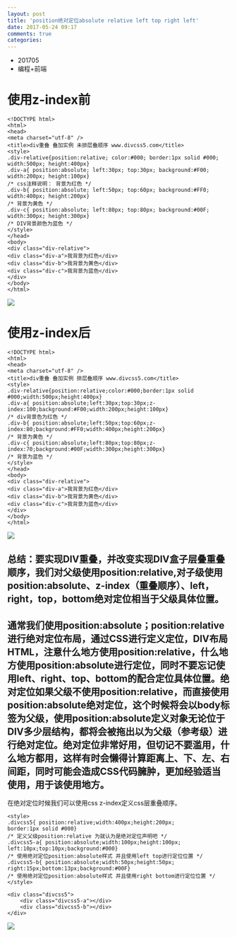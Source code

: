 ```yaml
---
layout: post
title: 'position绝对定位absolute relative left top right left'
date: 2017-05-24 09:17
comments: true
categories: 
---
```

* 201705
* 编程+前端



# 使用z-index前

```
<!DOCTYPE html> 
<html> 
<head> 
<meta charset="utf-8" /> 
<title>div重叠 叠加实例 未排层叠顺序 www.divcss5.com</title> 
<style> 
.div-relative{position:relative; color:#000; border:1px solid #000; width:500px; height:400px} 
.div-a{ position:absolute; left:30px; top:30px; background:#F00; width:200px; height:100px} 
/* css注释说明： 背景为红色 */ 
.div-b{ position:absolute; left:50px; top:60px; background:#FF0; width:400px; height:200px} 
/* 背景为黄色 */ 
.div-c{ position:absolute; left:80px; top:80px; background:#00F; width:300px; height:300px} 
/* DIV背景颜色为蓝色 */ 
</style> 
</head> 
<body> 
<div class="div-relative"> 
<div class="div-a">我背景为红色</div> 
<div class="div-b">我背景为黄色</div> 
<div class="div-c">我背景为蓝色</div> 
</div> 
</body> 
</html> 
```
![](http://ww1.sinaimg.cn/large/006tNbRwgy1ffwkndxf8ij30ef0bot9b.jpg)


# 使用z-index后
```
<!DOCTYPE html> 
<html> 
<head> 
<meta charset="utf-8" /> 
<title>div重叠 叠加实例 排层叠顺序 www.divcss5.com</title> 
<style> 
.div-relative{position:relative;color:#000;border:1px solid #000;width:500px;height:400px} 
.div-a{ position:absolute;left:30px;top:30px;z-index:100;background:#F00;width:200px;height:100px} 
/* div背景色为红色 */ 
.div-b{ position:absolute;left:50px;top:60px;z-index:80;background:#FF0;width:400px;height:200px} 
/* 背景为黄色 */ 
.div-c{ position:absolute;left:80px;top:80px;z-index:70;background:#00F;width:300px;height:300px} 
/* 背景为蓝色 */ 
</style> 
</head> 
<body> 
<div class="div-relative"> 
<div class="div-a">我背景为红色</div> 
<div class="div-b">我背景为黄色</div> 
<div class="div-c">我背景为蓝色</div> 
</div> 
</body> 
</html> 
```
![](http://ww3.sinaimg.cn/large/006tNbRwgy1ffwko3c8z3j30ek0bt3yz.jpg)


## 总结：要实现DIV重叠，并改变实现DIV盒子层叠重叠顺序，我们对父级使用position:relative,对子级使用position:absolute、z-index（重叠顺序）、left，right，top，bottom绝对定位相当于父级具体位置。

## 通常我们使用position:absolute；position:relative进行绝对定位布局，通过CSS进行定义定位，DIV布局HTML，注意什么地方使用position:relative，什么地方使用position:absolute进行定位，同时不要忘记使用left、right、top、bottom的配合定位具体位置。绝对定位如果父级不使用position:relative，而直接使用position:absolute绝对定位，这个时候将会以body标签为父级，使用position:absolute定义对象无论位于DIV多少层结构，都将会被拖出以<body>为父级（参考级）进行绝对定位。绝对定位非常好用，但切记不要滥用，什么地方都用，这样有时会懒得计算距离上、下、左、右间距，同时可能会造成CSS代码臃肿，更加经验适当使用，用于该使用地方。
在绝对定位时候我们可以使用css z-index定义css层重叠顺序。
```
<style> 
.divcss5{ position:relative;width:400px;height:200px; 
border:1px solid #000} 
/* 定义父级position:relative 为就认为是绝对定位声明吧 */ 
.divcss5-a{ position:absolute;width:100px;height:100px; 
left:10px;top:10px;background:#000} 
/* 使用绝对定位position:absolute样式 并且使用left top进行定位位置 */ 
.divcss5-b{ position:absolute;width:50px;height:50px; 
right:15px;bottom:13px;background:#00F} 
/* 使用绝对定位position:absolute样式 并且使用right bottom进行定位位置 */ 
</style> 
```

```
<div class="divcss5"> 
    <div class="divcss5-a"></div> 
    <div class="divcss5-b"></div> 
</div> 
```

![](http://ww1.sinaimg.cn/large/006tNbRwgy1ffwl559zqxj30f70em76i.jpg)